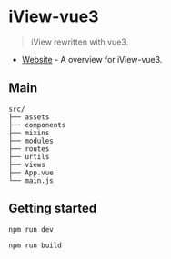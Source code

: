 # iView-vue3

> iView rewritten with vue3.

- [Website](http://www.pangtougui.top:8081) - A overview for iView-vue3.


## Main

```text
src/
├── assets
├── components
├── mixins
├── modules
├── routes
├── urtils
├── views
├── App.vue
└── main.js
```

## Getting started

```shell
npm run dev

npm run build
```

